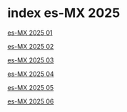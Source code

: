 # index es-MX 2025

<a href="./01">es-MX 2025 01</a>

<a href="./02">es-MX 2025 02</a>

<a href="./03">es-MX 2025 03</a>

<a href="./04">es-MX 2025 04</a>

<a href="./05">es-MX 2025 05</a>

<a href="./06">es-MX 2025 06</a>
